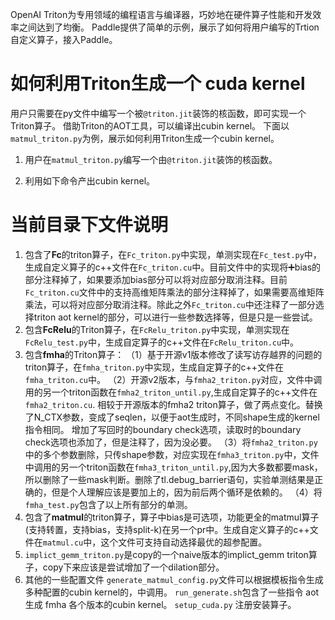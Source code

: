 OpenAI Triton为专用领域的编程语言与编译器，巧妙地在硬件算子性能和开发效率之间达到了均衡。
Paddle提供了简单的示例，展示了如何将用户编写的Trtion自定义算子，接入Paddle。

# 如何利用Triton生成一个 cuda kernel

用户只需要在py文件中编写一个被`@triton.jit`装饰的核函数，即可实现一个Triton算子。
借助Triton的AOT工具，可以编译出cubin kernel。
下面以`matmul_triton.py`为例，展示如何利用Triton生成一个cubin kernel。

1. 用户在`matmul_triton.py`编写一个由`@triton.jit`装饰的核函数。

2. 利用如下命令产出cubin kernel。


# 当前目录下文件说明
1. 包含了**Fc**的triton算子，在`Fc_triton.py`中实现，单测实现在`Fc_test.py`中，生成自定义算子的c++文件在`Fc_triton.cu`中。目前文件中的实现将➕bias的部分注释掉了，如果要添加bias部分可以将对应部分取消注释。目前`Fc_triton.cu`文件中的支持高维矩阵乘法的部分注释掉了，如果需要高维矩阵乘法，可以将对应部分取消注释。除此之外`Fc_triton.cu`中还注释了一部分选择triton aot kernel的部分，可以进行一些参数选择等，但是只是一些尝试。
2. 包含**FcRelu**的Triton算子，在`FcRelu_triton.py`中实现，单测实现在`FcRelu_test.py`中，生成自定算子的c++文件在`FcRelu_triton.cu`中。
3. 包含**fmha**的Triton算子：
（1）基于开源v1版本修改了读写访存越界的问题的triton算子，在`fmha_triton.py`中实现，生成自定算子的c++文件在`fmha_triton.cu`中。
（2）开源v2版本，与`fmha2_triton.py`对应，文件中调用的另一个triton函数在`fmha2_triton_until.py`,生成自定算子的c++文件在`fmha2_triton.cu`. 相较于开源版本的fmha2 triton算子，做了两点变化。替换了N_CTX参数，变成了seqlen，以便于aot生成时，不同shape生成的kernel指令相同。 增加了写回时的boundary check选项，读取时的boundary check选项也添加了，但是注释了，因为没必要。
（3）将`fmha2_triton.py`中的多个参数删除，只传shape参数，对应实现在`fmha3_triton.py`中，文件中调用的另一个triton函数在`fmha3_triton_until.py`,因为大多数都要mask，所以删除了一些mask判断。删除了tl.debug_barrier语句，实验单测结果是正确的，但是个人理解应该是要加上的，因为前后两个循环是依赖的。
（4）将`fmha_test.py`包含了以上所有部分的单测。
4. 包含了**matmul**的triton算子，算子中bias是可选项，功能更全的matmul算子(支持转置，支持bias，支持split-k)在另一个pr中。生成自定义算子的c++文件在`matmul.cu`中，这个文件可支持自动选择最优的超参配置。
5. `implict_gemm_triton.py`是copy的一个naive版本的implict_gemm triton算子，copy下来应该是尝试增加了一个dilation部分。
5. 其他的一些配置文件
`generate_matmul_config.py`文件可以根据模板指令生成多种配置的cubin kernel的，中调用。
`run_generate.sh`包含了一些指令 aot生成 fmha 各个版本的cubin kernel。
`setup_cuda.py` 注册安装算子。












